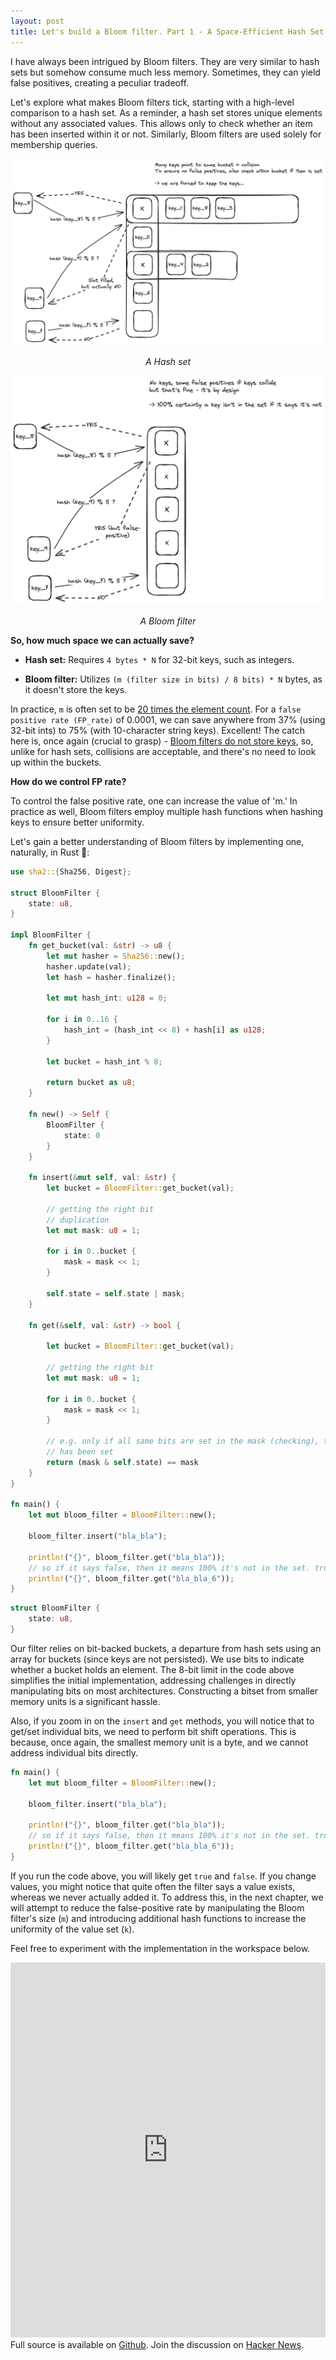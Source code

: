 ```yaml
---
layout: post
title: Let's build a Bloom filter. Part 1 - A Space-Efficient Hash Set
---
```

I have always been intrigued by Bloom filters. They are very similar to hash sets but somehow consume much less memory. Sometimes, they can yield false positives, creating a peculiar tradeoff.

Let's explore what makes Bloom filters tick, starting with a high-level comparison to a hash set. As a reminder, a hash set stores unique elements without any associated values. This allows only to check whether an item has been inserted within it or not. Similarly, Bloom filters are used solely for membership queries.

![img](/assets/image-2.png)

<p>
<center><i>A Hash set</i></center>
</p>


![img](/assets/image-3.png)

<center><i>A Bloom filter</i></center>

<p></p>

**So, how much space we can actually save?**

* **Hash set:** Requires `4 bytes * N` for 32-bit keys, such as integers.

* **Bloom filter:** Utilizes `(m (filter size in bits) / 8 bits) * N` bytes, as it doesn't store the keys.

In practice, `m` is often set to be <a href="https://hur.st/bloomfilter/?n=5000&p=0.0001&m=&k=6">20 times the element count</a>. For a `false positive rate (FP_rate)` of 0.0001, we can save anywhere from 37% (using 32-bit ints) to 75% (with 10-character string keys). Excellent! The catch here is, once again (crucial to grasp) - <u>Bloom filters do not store keys</u>, so, unlike for hash sets, collisions are acceptable, and there's no need to look up within the buckets.

**How do we control FP rate?**

To control the false positive rate, one can increase the value of 'm.' In practice as well, Bloom filters employ multiple hash functions when hashing keys to ensure better uniformity.

Let's gain a better understanding of Bloom filters by implementing one, naturally, in Rust 🦀:

```rust
use sha2::{Sha256, Digest};

struct BloomFilter {
    state: u8,
}

impl BloomFilter {
    fn get_bucket(val: &str) -> u8 {
        let mut hasher = Sha256::new();
        hasher.update(val);
        let hash = hasher.finalize();

        let mut hash_int: u128 = 0;

        for i in 0..16 {
            hash_int = (hash_int << 8) + hash[i] as u128;
        }

        let bucket = hash_int % 8;

        return bucket as u8;
    }

    fn new() -> Self {
        BloomFilter {
            state: 0
        }
    }

    fn insert(&mut self, val: &str) {
        let bucket = BloomFilter::get_bucket(val);

        // getting the right bit
        // duplication
        let mut mask: u8 = 1;

        for i in 0..bucket {
            mask = mask << 1;
        }

        self.state = self.state | mask;
    }

    fn get(&self, val: &str) -> bool {

        let bucket = BloomFilter::get_bucket(val);

        // getting the right bit
        let mut mask: u8 = 1;

        for i in 0..bucket {
            mask = mask << 1;
        }

        // e.g. only if all same bits are set in the mask (checking), then it means value
        // has been set
        return (mask & self.state) == mask
    }
}

fn main() {
    let mut bloom_filter = BloomFilter::new();

    bloom_filter.insert("bla_bla");

    println!("{}", bloom_filter.get("bla_bla"));
    // so if it says false, then it means 100% it's not in the set. true means it might be there, but not guaranteed.
    println!("{}", bloom_filter.get("bla_bla_6"));
}
```

```rust
struct BloomFilter {
    state: u8,
}
```

Our filter relies on bit-backed buckets, a departure from hash sets using an array for buckets (since keys are not persisted). We use bits to indicate whether a bucket holds an element. The 8-bit limit in the code above simplifies the initial implementation, addressing challenges in directly manipulating bits on most architectures. Constructing a bitset from smaller memory units is a significant hassle.

Also, if you zoom in on the `insert` and `get` methods, you will notice that to get/set individual bits, we need to perform bit shift operations. This is because, once again, the smallest memory unit is a byte, and we cannot address individual bits directly.

```rust
fn main() {
    let mut bloom_filter = BloomFilter::new();

    bloom_filter.insert("bla_bla");

    println!("{}", bloom_filter.get("bla_bla"));
    // so if it says false, then it means 100% it's not in the set. true means it might be there, but not guaranteed.
    println!("{}", bloom_filter.get("bla_bla_6"));
}
```

If you run the code above, you will likely get `true` and `false`. If you change values, you might notice that quite often the filter says a value exists, whereas we never actually added it. To address this, in the next chapter, we will attempt to reduce the false-positive rate by manipulating the Bloom filter's size (`m`) and introducing additional hash functions to increase the uniformity of the value set (`k`).

Feel free to experiment with the implementation in the workspace below.

<iframe
    width="100%"
    height="600"
    src="https://play.rust-lang.org/?version=stable&mode=debug&edition=2021&code=use+sha2%3A%3A%7BSha256%2C+Digest%7D%3B%0A%0Astruct+BloomFilter+%7B%0A++++state%3A+u8%2C%0A%7D%0A%0Aimpl+BloomFilter+%7B%0A++++fn+get_bucket%28val%3A+%26str%29+-%3E+u8+%7B%0A++++++++let+mut+hasher+%3D+Sha256%3A%3Anew%28%29%3B%0A++++++++hasher.update%28val%29%3B%0A++++++++let+hash+%3D+hasher.finalize%28%29%3B%0A%0A++++++++let+mut+hash_int%3A+u128+%3D+0%3B%0A%0A++++++++for+i+in+0..16+%7B%0A++++++++++++hash_int+%3D+%28hash_int+%3C%3C+8%29+%2B+hash%5Bi%5D+as+u128%3B%0A++++++++%7D%0A%0A++++++++let+bucket+%3D+hash_int+%25+8%3B%0A%0A++++++++return+bucket+as+u8%3B%0A++++%7D%0A%0A++++fn+new%28%29+-%3E+Self+%7B%0A++++++++BloomFilter+%7B%0A++++++++++++state%3A+0%0A++++++++%7D%0A++++%7D%0A%0A++++fn+insert%28%26mut+self%2C+val%3A+%26str%29+%7B%0A++++++++let+bucket+%3D+BloomFilter%3A%3Aget_bucket%28val%29%3B%0A%0A++++++++%2F%2F+getting+the+right+bit%0A++++++++%2F%2F+duplication%0A++++++++let+mut+mask%3A+u8+%3D+1%3B%0A%0A++++++++for+i+in+0..bucket+%7B%0A++++++++++++mask+%3D+mask+%3C%3C+1%3B%0A++++++++%7D%0A%0A++++++++self.state+%3D+self.state+%7C+mask%3B%0A++++%7D%0A%0A++++fn+get%28%26self%2C+val%3A+%26str%29+-%3E+bool+%7B%0A%0A++++++++let+bucket+%3D+BloomFilter%3A%3Aget_bucket%28val%29%3B%0A%0A++++++++%2F%2F+getting+the+right+bit%0A++++++++let+mut+mask%3A+u8+%3D+1%3B%0A%0A++++++++for+i+in+0..bucket+%7B%0A++++++++++++mask+%3D+mask+%3C%3C+1%3B%0A++++++++%7D%0A%0A++++++++%2F%2F+e.g.+only+if+all+same+bits+are+set+in+the+mask+%28checking%29%2C+then+it+means+value%0A++++++++%2F%2F+has+been+set%0A++++++++return+%28mask+%26+self.state%29+%3D%3D+mask%0A++++%7D%0A%7D%0A%0Afn+main%28%29+%7B%0A++++let+mut+bloom_filter+%3D+BloomFilter%3A%3Anew%28%29%3B%0A%0A++++bloom_filter.insert%28%22bla_bla%22%29%3B%0A%0A++++println%21%28%22%7B%7D%22%2C+bloom_filter.get%28%22bla_bla%22%29%29%3B%0A++++%2F%2F+so+if+it+says+false%2C+then+it+means+100%25+it%27s+not+in+the+set.+true+means+it+might+be+there%2C+but+not+guaranteed.%0A++++println%21%28%22%7B%7D%22%2C+bloom_filter.get%28%22bla_bla_5%22%29%29%3B%0A%7D"
    frameborder="0"
    allowfullscreen
></iframe>
Full source is available on <a href="https://github.com/astronautas/bloom-filter-rs">Github</a>. Join the discussion on <a href="https://news.ycombinator.com/item?id=38722075">Hacker News</a>.
